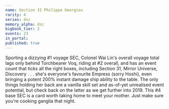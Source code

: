 ```yaml
---
name: Section 31 Philippa Georgiou
rarity: 4
series: dsc
memory_alpha: dsc
bigbook_tier: 2
events: 23
in_portal:
published: true
---
```


Sporting a dizzying #1 voyage SEC, Colonel Wai Lin's overall voyage total lags only behind Torchbearer Voq, riding at #2 overall, and has an event count that ticks all the right boxes, including Section 31, Mirror Universe, Discovery . . . she's everyone's favourite Empress (sorry Hoshi), even bringing a potent 200% instant damage ship ability to the table. The only things holding her back are a vanilla skill set and as-of-yet unrealised event potential, but check back on the latter as we get further into 2019. This #4 base SEC is a card worth taking home to meet your mother. Just make sure you're cooking ganglia that night.
